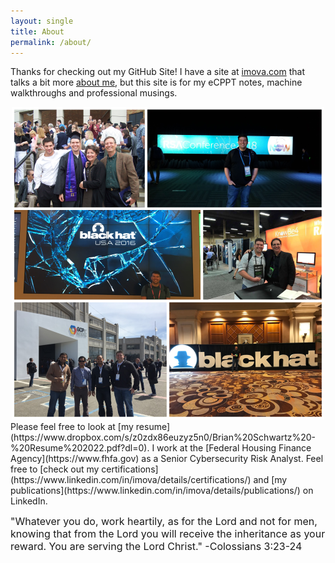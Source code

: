 ```yaml
---
layout: single
title: About
permalink: /about/
---
```


Thanks for checking out my GitHub Site!  I have a site at [imova.com](https://imova.com/) that talks a bit more [about me](https://imova.com/about-me/), but this site is for my eCPPT notes, machine walkthroughs and professional musings.
<div align="center">
<img src="/images/collage.png">
</div>
Please feel free to look at [my resume](https://www.dropbox.com/s/z0zdx86euzyz5n0/Brian%20Schwartz%20-%20Resume%202022.pdf?dl=0).  I work at the [Federal Housing Finance Agency](https://www.fhfa.gov) as a Senior Cybersecurity Risk Analyst.  Feel free to [check out my certifications](https://www.linkedin.com/in/imova/details/certifications/) and [my publications](https://www.linkedin.com/in/imova/details/publications/) on LinkedIn.


 <font size="3">"Whatever you do, work heartily, as for the Lord and not for men, knowing that from the Lord you will receive the inheritance as your reward. You are serving the Lord Christ." -Colossians 3:23-24</font>
